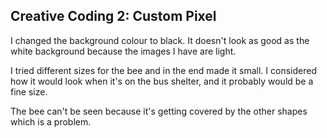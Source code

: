 ## Creative Coding 2: Custom Pixel
I changed the background colour to black. It doesn't look as good as the white background because the images I have are light.

I tried different sizes for the bee and in the end made it small. I considered how it would look when it's on the bus shelter, and it probably would be a fine size.

The bee can't be seen because it's getting covered by the other shapes which is a problem. 